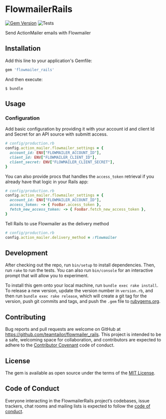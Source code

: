# FlowmailerRails
[![Gem Version](https://badge.fury.io/rb/flowmailer_rails.svg)](https://rubygems.org/gems/flowmailer_rails)
![Tests](https://github.com/teamtailor/flowmailer_rails/workflows/Ruby/badge.svg)

Send ActionMailer emails with Flowmailer

## Installation

Add this line to your application's Gemfile:

```ruby
gem 'flowmailer_rails'
```

And then execute:

    $ bundle

## Usage

### Configuration

Add basic configuration by providing it with your account id and client Id and Secret for an API source with submitt access.
```ruby
# config/production.rb
config.action_mailer.flowmailer_settings = {
  account_id: ENV["FLOWMAILER_ACCOUNT_ID"],
  client_id: ENV["FLOWMAILER_CLIENT_ID"],
  client_secret: ENV["FLOWMAILER_CLIENT_SECRET"],
}
```

You can also provide procs that handles the `access_token` retrieval if you already have that logic in your Rails app:
```ruby
# config/production.rb
config.action_mailer.flowmailer_settings = {
  account_id: ENV["FLOWMAILER_ACCOUNT_ID"],
  access_token: -> { FooBar.access_token },
  fetch_new_access_token: -> { FooBar.fetch_new_access_token },
}
```

Tell Rails to use Flowmailer as the delivery method

```ruby
# config/production.rb
config.action_mailer.delivery_method = :flowmailer
```
## Development

After checking out the repo, run `bin/setup` to install dependencies. Then, run `rake` to run the tests. You can also run `bin/console` for an interactive prompt that will allow you to experiment.

To install this gem onto your local machine, run `bundle exec rake install`. To release a new version, update the version number in `version.rb`, and then run `bundle exec rake release`, which will create a git tag for the version, push git commits and tags, and push the `.gem` file to [rubygems.org](https://rubygems.org).

## Contributing

Bug reports and pull requests are welcome on GitHub at https://github.com/teamtailor/flowmailer_rails. This project is intended to be a safe, welcoming space for collaboration, and contributors are expected to adhere to the [Contributor Covenant](http://contributor-covenant.org) code of conduct.

## License

The gem is available as open source under the terms of the [MIT License](https://opensource.org/licenses/MIT).

## Code of Conduct

Everyone interacting in the FlowmailerRails project’s codebases, issue trackers, chat rooms and mailing lists is expected to follow the [code of conduct](https://github.com/teamtailor/flowmailer_rails/blob/master/CODE_OF_CONDUCT.md).
